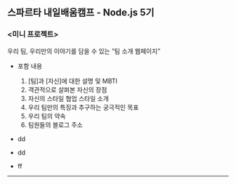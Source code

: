 ## 스파르타 내일배움캠프 - Node.js 5기

### <미니 프로젝트>
우리 팀, 우리만의 이야기를 담을 수 있는 ”팀 소개 웹페이지”

- 포함 내용
  1. [팀]과 [자신]에 대한 설명 및 MBTI
  2. 객관적으로 살펴본 자신의 장점
  3. 자신의 스타일 협업 스타일 소개
  4. 우리 팀만의 특징과 추구하는 궁극적인 목표
  5. 우리 팀의 약속
  6. 팀원들의 블로그 주소

- dd
- dd
- ff

<hr>
